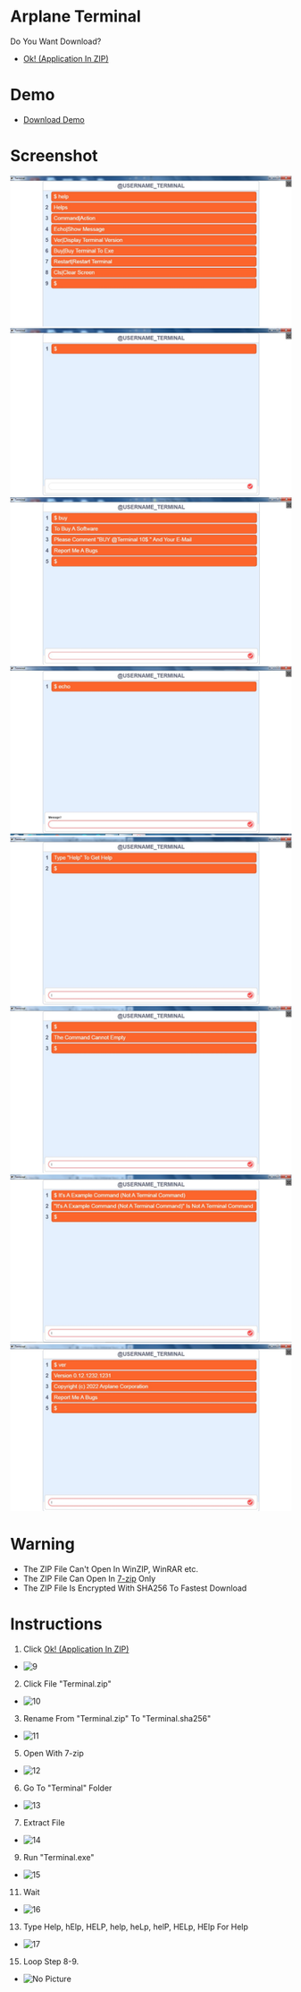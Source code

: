 # Arplane Terminal
Do You Want Download?
* [Ok! (Application In ZIP)](assets/Terminal.zip)
# Demo
* [Download Demo](assets/Terminal-Demo.zip)
# Screenshot
![1](assets/1.jpg "1.jpg")
![2](assets/2.jpg "2.jpg")
![3](assets/3.jpg "3.jpg")
![4](assets/4.jpg "4.jpg")
![5](assets/5.jpg "5.jpg")
![6](assets/6.jpg "6.jpg")
![7](assets/7.jpg "7.jpg")
![8](assets/8.jpg "8.jpg")
# Warning
* The ZIP File Can't Open In WinZIP, WinRAR etc.
* The ZIP File Can Open In [7-zip](https://7-zip.org) Only
* The ZIP File Is Encrypted With SHA256 To Fastest Download
# Instructions
1. Click [Ok! (Application In ZIP)](assets/Terminal.zip)
* ![9](assets/9.png "9.png")
2. Click File "Terminal.zip"
* ![10](assets/10.png "10.png")
3. Rename From "Terminal.zip" To "Terminal.sha256"
* ![11](assets/11.png "11.png")
5. Open With 7-zip
* ![12](assets/12.png "12.png")
6. Go To "Terminal" Folder
* ![13](assets/13.png "13.png")
7. Extract File
* ![14](assets/14.png "14.png")
9. Run "Terminal.exe"
* ![15](assets/15.png "15.png")
11. Wait
* ![16](assets/16.png "16.png")
13. Type Help, hElp, HELP, help, heLp, helP, HELp, HElp For Help
* ![17](assets/17.png "17.png")
15. Loop Step 8-9.
* ![No Picture](assets/NoPicture.png "NoPicture.png")
